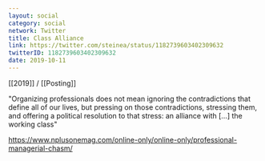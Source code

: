 ```yaml
---
layout: social
category: social
network: Twitter
title: Class Alliance
link: https://twitter.com/steinea/status/1182739603402309632
twitterID: 1182739603402309632
date: 2019-10-11
---
```


[[2019]] / [[Posting]]

"Organizing professionals does not mean ignoring the contradictions that define all of our lives, but pressing on those contradictions, stressing them, and offering a political resolution to that stress: an alliance with [...] the working class"

<https://www.nplusonemag.com/online-only/online-only/professional-managerial-chasm/>
